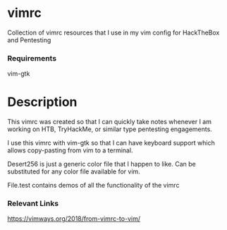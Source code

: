 # vimrc
Collection of vimrc resources that I use in my vim config for HackTheBox and Pentesting

### Requirements
vim-gtk

# Description
This vimrc was created so that I can quickly take notes whenever I am working on HTB, TryHackMe, or similar type pentesting engagements. 

I use this vimrc with vim-gtk so that I can have keyboard support which allows copy-pasting from vim to a terminal. 

Desert256 is just a generic color file that I happen to like. Can be substituted for any color file available for vim. 

File.test contains demos of all the functionality of the vimrc

### Relevant Links
https://vimways.org/2018/from-vimrc-to-vim/
